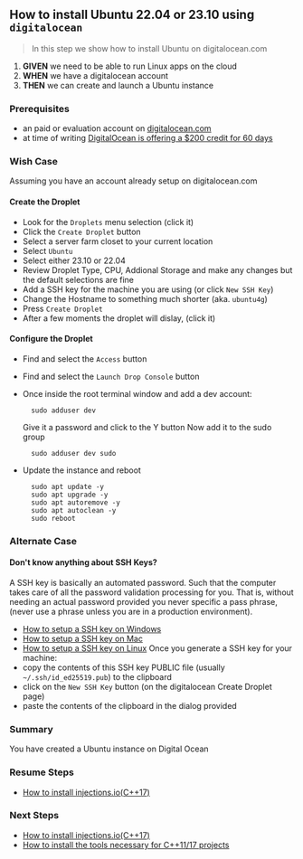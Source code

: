 ## How to install Ubuntu 22.04 or 23.10 using `digitalocean`
> In this step we show how to install Ubuntu on digitalocean.com

 1. **GIVEN** we need to be able to run Linux apps on the cloud
 2. **WHEN** we have a digitalocean account  
 3. **THEN** we can create and launch a Ubuntu instance

### Prerequisites
- an paid or evaluation account on [digitalocean.com](https://www.digitalocean.com)
- at time of writing [DigitalOcean is offering a $200 credit for 60 days](https://www.digitalocean.com)

### Wish Case
Assuming you have an account already setup on digitalocean.com
#### Create the Droplet
- Look for the `Droplets` menu selection (click it)
- Click the `Create Droplet` button
- Select a server farm closet to your current location
- Select `Ubuntu`
- Select either 23.10 or 22.04
- Review Droplet Type, CPU, Addional Storage and make any changes but the default selections are fine
- Add a SSH key for the machine you are using (or click `New SSH Key`)
- Change the Hostname to something much shorter (aka. `ubuntu4g`)
- Press `Create Droplet`
- After a few moments the droplet will dislay, (click it)
#### Configure the Droplet
- Find and select the `Access` button
- Find and select the `Launch Drop Console` button 
- Once inside the root terminal window and add a dev account:

		sudo adduser dev

	Give it a password and click to the Y button
	Now add it to the sudo group

		sudo adduser dev sudo

- Update the instance and reboot

		sudo apt update -y
		sudo apt upgrade -y
		sudo apt autoremove -y
		sudo apt autoclean -y
		sudo reboot 
		
### Alternate Case
#### Don't know anything about SSH Keys?
A SSH key is basically an automated password. Such that the computer takes care of all the password validation processing for you. That is, without needing an actual password provided you never specific a pass phrase, (never use a phrase unless you are in a production environment).
- [How to setup a SSH key on Windows](https://www.youtube.com/watch?v=oAbYL3bktMA)
- [How to setup a SSH key on Mac](https://www.youtube.com/watch?v=a6tbQRNyfss)
- [How to setup a SSH key on Linux](https://www.youtube.com/watch?v=eUwOlc9HfZs)
Once you generate a SSH key for your machine:
- copy the contents of this SSH key PUBLIC file (usually `~/.ssh/id_ed25519.pub`) to the clipboard
- click on the `New SSH Key` button (on the digitalocean Create Droplet page)
- paste the contents of the clipboard in the dialog provided

### Summary
You have created a Ubuntu instance on Digital Ocean

### Resume Steps

- [How to install injections.io(C++17)](https://github.com/perriera/injections)

### Next Steps

- [How to install injections.io(C++17)](https://github.com/perriera/injections)
- [How to install the tools necessary for C++11/17 projects](https://github.com/perriera/for_interfaces/blob/main/cpp/README.md)
